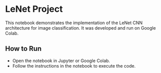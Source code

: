 # LeNet Project

This notebook demonstrates the implementation of the LeNet CNN architecture for image classification. It was developed and run on Google Colab.

## How to Run
- Open the notebook in Jupyter or Google Colab.
- Follow the instructions in the notebook to execute the code.
